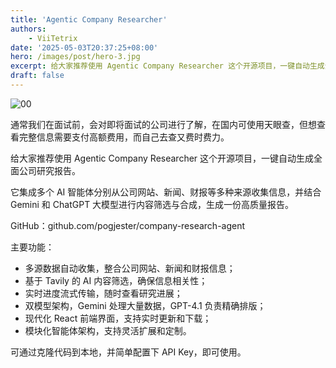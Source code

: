 ```yaml
---
title: 'Agentic Company Researcher'
authors:
    - ViiTetrix
date: '2025-05-03T20:37:25+08:00'
hero: /images/post/hero-3.jpg
excerpt: 给大家推荐使用 Agentic Company Researcher 这个开源项目，一键自动生成全面公司研究报告。
draft: false
---
```


![00](/images/00.jpg)

通常我们在面试前，会对即将面试的公司进行了解，在国内可使用天眼查，但想查看完整信息需要支付高额费用，而自己去查又费时费力。

给大家推荐使用 Agentic Company Researcher 这个开源项目，一键自动生成全面公司研究报告。

它集成多个 AI 智能体分别从公司网站、新闻、财报等多种来源收集信息，并结合 Gemini 和 ChatGPT 大模型进行内容筛选与合成，生成一份高质量报告。

GitHub：github.com/pogjester/company-research-agent

主要功能：

- 多源数据自动收集，整合公司网站、新闻和财报信息；
- 基于 Tavily 的 AI 内容筛选，确保信息相关性；
- 实时进度流式传输，随时查看研究进展；
- 双模型架构，Gemini 处理大量数据，GPT-4.1 负责精确排版；
- 现代化 React 前端界面，支持实时更新和下载；
- 模块化智能体架构，支持灵活扩展和定制。

可通过克隆代码到本地，并简单配置下 API Key，即可使用。